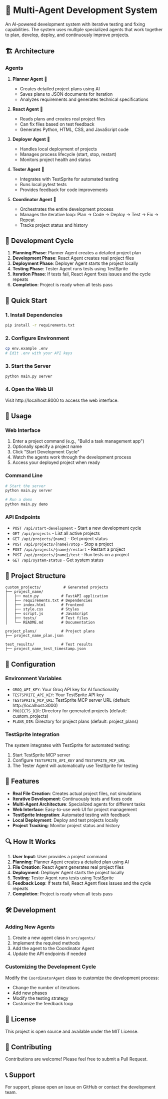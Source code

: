# 🤖 Multi-Agent Development System

An AI-powered development system with iterative testing and fixing capabilities. The system uses multiple specialized agents that work together to plan, develop, deploy, and continuously improve projects.

## 🏗️ Architecture

### Agents

1. **Planner Agent** 🧠
   - Creates detailed project plans using AI
   - Saves plans to JSON documents for iteration
   - Analyzes requirements and generates technical specifications

2. **React Agent** 🔧
   - Reads plans and creates real project files
   - Can fix files based on test feedback
   - Generates Python, HTML, CSS, and JavaScript code

3. **Deployer Agent** 🚀
   - Handles local deployment of projects
   - Manages process lifecycle (start, stop, restart)
   - Monitors project health and status

4. **Tester Agent** 🧪
   - Integrates with TestSprite for automated testing
   - Runs local pytest tests
   - Provides feedback for code improvements

5. **Coordinator Agent** 🎯
   - Orchestrates the entire development process
   - Manages the iterative loop: Plan → Code → Deploy → Test → Fix → Repeat
   - Tracks project status and history

## 🔄 Development Cycle

1. **Planning Phase**: Planner Agent creates a detailed project plan
2. **Development Phase**: React Agent creates real project files
3. **Deployment Phase**: Deployer Agent starts the project locally
4. **Testing Phase**: Tester Agent runs tests using TestSprite
5. **Iteration Phase**: If tests fail, React Agent fixes issues and the cycle repeats
6. **Completion**: Project is ready when all tests pass

## 🚀 Quick Start

### 1. Install Dependencies

```bash
pip install -r requirements.txt
```

### 2. Configure Environment

```bash
cp env.example .env
# Edit .env with your API keys
```

### 3. Start the Server

```bash
python main.py server
```

### 4. Open the Web UI

Visit http://localhost:8000 to access the web interface.

## 🎯 Usage

### Web Interface

1. Enter a project command (e.g., "Build a task management app")
2. Optionally specify a project name
3. Click "Start Development Cycle"
4. Watch the agents work through the development process
5. Access your deployed project when ready

### Command Line

```bash
# Start the server
python main.py server

# Run a demo
python main.py demo
```

### API Endpoints

- `POST /api/start-development` - Start a new development cycle
- `GET /api/projects` - List all active projects
- `GET /api/projects/{name}` - Get project status
- `POST /api/projects/{name}/stop` - Stop a project
- `POST /api/projects/{name}/restart` - Restart a project
- `POST /api/projects/{name}/test` - Run tests on a project
- `GET /api/system-status` - Get system status

## 📁 Project Structure

```
custom_projects/          # Generated projects
├── project_name/
│   ├── main.py          # FastAPI application
│   ├── requirements.txt # Dependencies
│   ├── index.html       # Frontend
│   ├── style.css        # Styles
│   ├── script.js        # JavaScript
│   ├── tests/           # Test files
│   └── README.md        # Documentation

project_plans/           # Project plans
├── project_name_plan.json

test_results/            # Test results
├── project_name_test_timestamp.json
```

## 🔧 Configuration

### Environment Variables

- `GROQ_API_KEY`: Your Groq API key for AI functionality
- `TESTSPRITE_API_KEY`: Your TestSprite API key
- `TESTSPRITE_MCP_URL`: TestSprite MCP server URL (default: http://localhost:3000)
- `PROJECTS_DIR`: Directory for generated projects (default: custom_projects)
- `PLANS_DIR`: Directory for project plans (default: project_plans)

### TestSprite Integration

The system integrates with TestSprite for automated testing:

1. Start TestSprite MCP server
2. Configure `TESTSPRITE_API_KEY` and `TESTSPRITE_MCP_URL`
3. The Tester Agent will automatically use TestSprite for testing

## 🎨 Features

- **Real File Creation**: Creates actual project files, not simulations
- **Iterative Development**: Continuously tests and fixes code
- **Multi-Agent Architecture**: Specialized agents for different tasks
- **Web Interface**: Easy-to-use web UI for project management
- **TestSprite Integration**: Automated testing with feedback
- **Local Deployment**: Deploy and test projects locally
- **Project Tracking**: Monitor project status and history

## 🔍 How It Works

1. **User Input**: User provides a project command
2. **Planning**: Planner Agent creates a detailed plan using AI
3. **File Creation**: React Agent generates real project files
4. **Deployment**: Deployer Agent starts the project locally
5. **Testing**: Tester Agent runs tests using TestSprite
6. **Feedback Loop**: If tests fail, React Agent fixes issues and the cycle repeats
7. **Completion**: Project is ready when all tests pass

## 🛠️ Development

### Adding New Agents

1. Create a new agent class in `src/agents/`
2. Implement the required methods
3. Add the agent to the Coordinator Agent
4. Update the API endpoints if needed

### Customizing the Development Cycle

Modify the `CoordinatorAgent` class to customize the development process:

- Change the number of iterations
- Add new phases
- Modify the testing strategy
- Customize the feedback loop

## 📝 License

This project is open source and available under the MIT License.

## 🤝 Contributing

Contributions are welcome! Please feel free to submit a Pull Request.

## 📞 Support

For support, please open an issue on GitHub or contact the development team.
